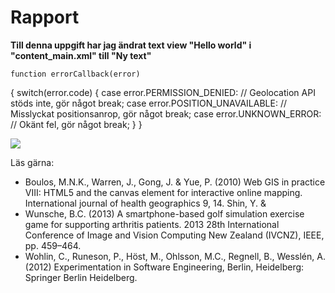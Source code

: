 
# Rapport

**Till denna uppgift har jag ändrat text view "Hello world" i "content_main.xml" till "Ny text"**
    
    function errorCallback(error) 
{
        switch(error.code) 
    {
            case error.PERMISSION_DENIED:
                // Geolocation API stöds inte, gör något
                break;
            case error.POSITION_UNAVAILABLE:
                // Misslyckat positionsanrop, gör något
                break;
            case error.UNKNOWN_ERROR:
                // Okänt fel, gör något
                break;
    }
}

![](android.png)

Läs gärna:

- Boulos, M.N.K., Warren, J., Gong, J. & Yue, P. (2010) Web GIS in practice VIII: HTML5 and the canvas element for interactive online mapping. International journal of health geographics 9, 14. Shin, Y. &
- Wunsche, B.C. (2013) A smartphone-based golf simulation exercise game for supporting arthritis patients. 2013 28th International Conference of Image and Vision Computing New Zealand (IVCNZ), IEEE, pp. 459–464.
- Wohlin, C., Runeson, P., Höst, M., Ohlsson, M.C., Regnell, B., Wesslén, A. (2012) Experimentation in Software Engineering, Berlin, Heidelberg: Springer Berlin Heidelberg.
